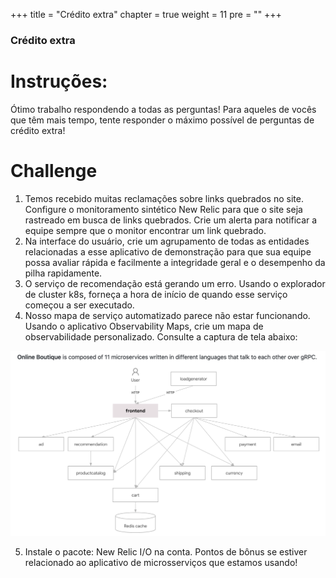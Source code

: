 +++
title = "Crédito extra"
chapter = true
weight = 11
pre = ""
+++

### Crédito extra

# Instruções:

Ótimo trabalho respondendo a todas as perguntas! Para aqueles de vocês que têm mais tempo, tente responder o máximo possível de perguntas de crédito extra!

# Challenge

1. Temos recebido muitas reclamações sobre links quebrados no site. Configure o monitoramento sintético New Relic para que o site seja rastreado em busca de links quebrados. Crie um alerta para notificar a equipe sempre que o monitor encontrar um link quebrado.
2. Na interface do usuário, crie um agrupamento de todas as entidades relacionadas a esse aplicativo de demonstração para que sua equipe possa avaliar rápida e facilmente a integridade geral e o desempenho da pilha rapidamente.
3. O serviço de recomendação está gerando um erro. Usando o explorador de cluster k8s, forneça a hora de início de quando esse serviço começou a ser executado.
4. Nosso mapa de serviço automatizado parece não estar funcionando. Usando o aplicativo Observability Maps, crie um mapa de observabilidade personalizado. Consulte a captura de tela abaixo:

![observability map](/images/micro-map.png)

5. Instale o pacote: New Relic I/O na conta. Pontos de bônus se estiver relacionado ao aplicativo de microsserviços que estamos usando!